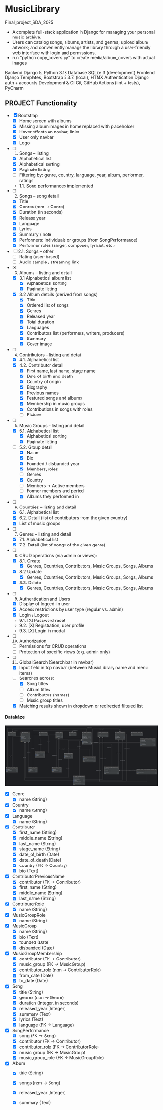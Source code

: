 # MusicLibrary 
Final_project_SDA_2025 

- A complete full-stack application in Django for managing your personal music archive. 
- Users can catalog songs, albums, artists, and genres; upload album artwork; 
  and conveniently manage the library through a user-friendly web interface with login 
  and permissions.
- run "python copy_covers.py" to create media/album_covers with actual images


Backend             Django 5, Python 3.13 
Database            SQLite 3 (development)
Frontend            Django Templates, Bootstrap 5.3.7. (local), HTMX
Authentication      Django auth + accounts 
Development & CI    Git, GitHub Actions (lint + tests), PyCharm

## PROJECT Functionality

- [X] Bootstrap
    - [X] Home screen with albums
    - [X] Missing album images in home replaced with placeholder
    - [X] Hover effects on navbar, links
    - [X] User only navbar
    - [X] Logo
- [ ] 1. Songs – listing
    - [x] Alphabetical list
    - [X] Alphabetical sorting
    - [X] Paginate listing
    - [ ] Filtering by: genre, country, language, year, album, performer, ratings
    - 1.1. Song performances implemented
- [ ] 2. Songs – song detail
    - [X] Title
    - [X] Genres (n:m -> Genre)
    - [X] Duration (in seconds)
    - [X] Release year
    - [X] Language
    - [X] Lyrics
    - [X] Summary / note
    - [X] Performers: individuals or groups (from SongPerformance)
    - [X] Performer roles (singer, composer, lyricist, etc.)
- [ ] 2.1. Songs – other
    - [ ] Rating (user-based)
    - [ ] Audio sample / streaming link
- [X] 3. Albums – listing and detail
    - [X] 3.1 Alphabetical album list
        - [X] Alphabetical sorting
        - [X] Paginate listing
    - [X] 3.2 Album details (derived from songs)
        - [X] Title
        - [X] Ordered list of songs
        - [X] Genres
        - [X] Released year
        - [X] Total duration
        - [X] Languages
        - [X] Contributors list (performers, writers, producers)
        - [X] Summary
        - [X] Cover image
- [ ] 4. Contributors – listing and detail
    - [x] 4.1. Alphabetical list
    - [x] 4.2. Contributor detail
        - [x] First name, last name, stage name
        - [x] Date of birth and death
        - [x] Country of origin
        - [x] Biography
        - [x] Previous names
        - [x] Featured songs and albums
        - [X] Membership in music groups
        - [X] Contributions in songs with roles
        - [ ] Picture 
- [ ] 5. Music Groups – listing and detail
    - [X] 5.1. Alphabetical list
        - [X] Alphabetical sorting
        - [X] Paginate listing
    - [ ] 5.2. Group detail
        - [X] Name
        - [X] Bio
        - [X] Founded / disbanded year
        - [X] Members, roles
        - [ ] Genres
        - [X] Country
        - [ ] Members -> Active members
        - [ ] Former members and period
        - [X] Albums they performed in
- [ ] 6. Countries – listing and detail
    - [x] 6.1. Alphabetical list
    - [x] 6.2. Detail (list of contributors from the given country)
    - [X] List of music groups
- [ ] 7. Genres – listing and detail
    - [x] 7.1. Alphabetical list
    - [x] 7.2. Detail (list of songs of the given genre)
- [ ] 8. CRUD operations (via admin or views): 
    - [X] 8.1. Create
        - [X] Genres, Countries, Contributors, Music Groups, Songs, Albums
    - [X] 8.2 Update
        - [X] Genres, Countries, Contributors, Music Groups, Songs, Albums
    - [X] 8.3. Delete
        - [X] Genres, Countries, Contributors, Music Groups, Songs, Albums
- [ ] 9. Authentication and Users
    - [X] Display of logged-in user
    - [X] Access restrictions by user type (regular vs. admin)
    - [X] Login / Logout
    - 9.1. [X] Password reset
    - 9.2. [X] Registration, user profile
    - 9.3. [X] Login in modal
- [ ] 10. Authorization
    - [ ] Permissions for CRUD operations
    - [ ] Protection of specific views (e.g. admin only)
- [ ] 11. Global Search (Search bar in navbar)
    - [x] Input field in top navbar (between MusicLibrary name and menu items)
    - [ ] Searches across:
        - [x] Song titles
        - [ ] Album titles
        - [ ] Contributors (names)
        - [ ] Music group titles
    - [x] Matching results shown in dropdown or redirected filtered list 
  
#### Databáze
![ER diagram](./files/ER_diagram_v3.png)
- [x] Genre  
  - [x] name (String)
- [x] Country  
  - [x] name (String)
- [x] Language  
  - [x] name (String)
- [x] Contributor  
  - [x] first_name (String)  
  - [x] middle_name (String)  
  - [x] last_name (String)  
  - [x] stage_name (String)  
  - [x] date_of_birth (Date)  
  - [x] date_of_death (Date)  
  - [x] country (FK -> Country)  
  - [x] bio (Text)
- [x] ContributorPreviousName  
  - [x] contributor (FK -> Contributor)  
  - [x] first_name (String)  
  - [x] middle_name (String)  
  - [x] last_name (String)
- [x] ContributorRole  
  - [x] name (String)
- [x] MusicGroupRole  
  - [x] name (String)
- [x] MusicGroup  
  - [x] name (String)  
  - [x] bio (Text)  
  - [x] founded (Date)  
  - [x] disbanded (Date)
- [x] MusicGroupMembership  
  - [x] contributor (FK -> Contributor)  
  - [x] music_group (FK -> MusicGroup)  
  - [x] contributor_role (n:m -> ContributorRole)  
  - [x] from_date (Date)  
  - [x] to_date (Date)
- [x] Song  
  - [x] title (String)  
  - [x] genres (n:m -> Genre)  
  - [x] duration (Integer, in seconds)  
  - [x] released_year (Integer)  
  - [x] summary (Text)  
  - [x] lyrics (Text)  
  - [x] language (FK -> Language)
- [x] SongPerformance  
  - [x] song (FK -> Song)  
  - [x] contributor (FK -> Contributor)  
  - [x] contributor_role (FK -> ContributorRole)  
  - [x] music_group (FK -> MusicGroup) 
  - [x] music_group_role (FK -> MusicGroupRole)
- [x] Album  
  - [x] title (String)  
  - [x] songs (n:m -> Song)  
  - [x] released_year (Integer)  
  - [x] summary (Text)  

